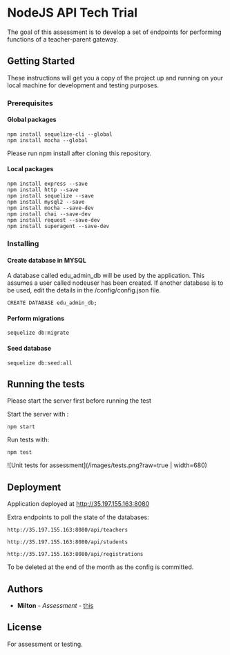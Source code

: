 # NodeJS API Tech Trial 
The goal of this assessment is to develop a set of endpoints for performing functions of a teacher-parent gateway.

## Getting Started

These instructions will get you a copy of the project up and running on your local machine for development and testing purposes.

### Prerequisites
#### Global packages
```
npm install sequelize-cli --global
npm install mocha --global
```

Please run npm install after cloning this repository.
#### Local packages
```
npm install express --save
npm install http --save
npm install sequelize --save
npm install mysql2 --save
npm install mocha --save-dev
npm install chai --save-dev
npm install request --save-dev
npm install superagent --save-dev
```

### Installing

#### Create database in MYSQL
A database called edu_admin_db will be used by the application. 
This assumes a user called nodeuser has been created. 
If another database is to be used, edit the details in the /config/config.json file.
```
CREATE DATABASE edu_admin_db;
```

#### Perform migrations
```
sequelize db:migrate
```

#### Seed database
```
sequelize db:seed:all
```


## Running the tests
Please start the server first before running the test

Start the server with :
```
npm start
```

Run tests with:
```
npm test
```
![Unit tests for assessment](/images/tests.png?raw=true | width=680)

## Deployment

Application deployed at http://35.197.155.163:8080

Extra endpoints to poll the state of the databases:
```
http://35.197.155.163:8080/api/teachers

http://35.197.155.163:8080/api/students

http://35.197.155.163:8080/api/registrations
```
To be deleted at the end of the month as the config is committed. 


## Authors

* **Milton** - *Assessment* - [this](https://github.com/yupm/NJSTechAssigment)

## License

For assessment or testing. 

